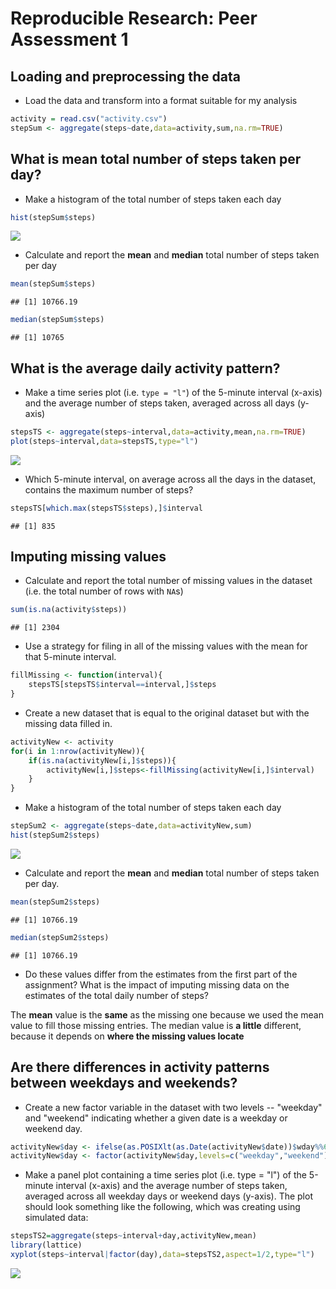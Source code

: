 # Reproducible Research: Peer Assessment 1


## Loading and preprocessing the data

*   Load the data and transform into a format suitable for my analysis

```r
activity = read.csv("activity.csv")
stepSum <- aggregate(steps~date,data=activity,sum,na.rm=TRUE)
```

## What is mean total number of steps taken per day?

*   Make a histogram of the total number of steps taken each day

```r
hist(stepSum$steps)
```

![](PA1_template_files/figure-html/histogram_of_steps-1.png)

*   Calculate and report the **mean** and **median** total number of steps taken per day

```r
mean(stepSum$steps)
```

```
## [1] 10766.19
```

```r
median(stepSum$steps)
```

```
## [1] 10765
```

## What is the average daily activity pattern?

*   Make a time series plot (i.e. `type = "l"`) of the 5-minute interval (x-axis) and the average number of steps taken, averaged across all days (y-axis)

```r
stepsTS <- aggregate(steps~interval,data=activity,mean,na.rm=TRUE)
plot(steps~interval,data=stepsTS,type="l")
```

![](PA1_template_files/figure-html/timeseries_plot-1.png)

*   Which 5-minute interval, on average across all the days in the dataset, contains the maximum number of steps?

```r
stepsTS[which.max(stepsTS$steps),]$interval
```

```
## [1] 835
```

## Imputing missing values

*   Calculate and report the total number of missing values in the dataset (i.e. the total number of rows with `NA`s)

```r
sum(is.na(activity$steps))
```

```
## [1] 2304
```

*   Use a strategy for filing in all of the missing values with the mean for that 5-minute interval. 

```r
fillMissing <- function(interval){
    stepsTS[stepsTS$interval==interval,]$steps
}
```

*   Create a new dataset that is equal to the original dataset but with the missing data filled in.

```r
activityNew <- activity  
for(i in 1:nrow(activityNew)){
    if(is.na(activityNew[i,]$steps)){
        activityNew[i,]$steps<-fillMissing(activityNew[i,]$interval)
    }
}
```

*   Make a histogram of the total number of steps taken each day

```r
stepSum2 <- aggregate(steps~date,data=activityNew,sum)
hist(stepSum2$steps)
```

![](PA1_template_files/figure-html/hitogram_no_missing-1.png)

*   Calculate and report the **mean** and **median** total number of steps taken per day. 

```r
mean(stepSum2$steps)
```

```
## [1] 10766.19
```

```r
median(stepSum2$steps)
```

```
## [1] 10766.19
```

*   Do these values differ from the estimates from the first part of the assignment? What is the impact of imputing missing data on the estimates of the total daily number of steps?

The **mean** value is the **same** as the missing one because we used the mean value to fill those missing entries. The median value is **a little** different, because it depends on **where the missing values locate**

## Are there differences in activity patterns between weekdays and weekends?

*   Create a new factor variable in the dataset with two levels -- "weekday" and "weekend" indicating whether a given date is a weekday or weekend day.

```r
activityNew$day <- ifelse(as.POSIXlt(as.Date(activityNew$date))$wday%%6==0,"weekend","weekday")
activityNew$day <- factor(activityNew$day,levels=c("weekday","weekend"))
```

*   Make a panel plot containing a time series plot (i.e. type = "l") of the 5-minute interval (x-axis) and the average number of steps taken, averaged across all weekday days or weekend days (y-axis). The plot should look something like the following, which was creating using simulated data:

```r
stepsTS2=aggregate(steps~interval+day,activityNew,mean)
library(lattice)
xyplot(steps~interval|factor(day),data=stepsTS2,aspect=1/2,type="l")
```

![](PA1_template_files/figure-html/panel_plot-1.png)
